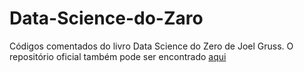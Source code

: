 # Data-Science-do-Zaro
Códigos comentados do livro Data Science do Zero de Joel Gruss. O repositório oficial também pode ser encontrado [aqui](https://github.com/joelgrus/data-science-from-scratch)
